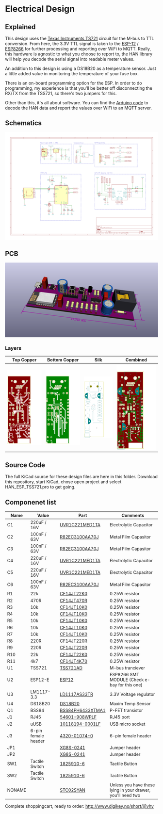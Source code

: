 # Electrical Design

## Explained
This design uses the [Texas Instruments TS721](http://www.ti.com/product/TSS721A) circuit for the M-bus to TTL conversion. From here, the 3.3V TTL signal is taken to the [ESP-12](http://www.esp8266.com/wiki/doku.php?id=esp8266-module-family#esp-12) / [ESP8266](http://esp8266.net/) for further processing and reporting over WiFi to MQTT. Really, this hardware is agnostic to what you choose to report to, the HAN library will help you decode the serial signal into readable meter values.

An addition to this design is using a DS18B20 as a temperature sensor. Just a little added value in monitoring the temperature of your fuse box.

There is an on-board programming option for the ESP. In order to do programming, my experience is that you'll be better off disconnecting the RX/TX from the TSS721, so there's two jumpers for this.

Other than this, it's all about software. You can find the [Arduino code](../../Code) to decode the HAN data and report the values over WiFi to an MQTT server.


## Schematics
![Schematics](./images/schematics.png)

## PCB
![PCB](./images/PCB_3D.png)

### Layers
| Top Copper | Bottom Copper | Silk | Combined |
| ---------- | ------------- | ---- | -------- |
| ![Top Copper Layer](./images/HAN_ESP_TSS721-F.Cu.svg) | ![Bottom Copper Layer](./images/HAN_ESP_TSS721-B.Cu.svg) | ![Silk Layer](./images/HAN_ESP_TSS721-F.SilkS.svg) | ![Combined Layer](./images/HAN_ESP_TSS721-brd.svg) |


## Source Code
The full KiCad source for these design files are here in this folder. Download this repository, start KiCad, chose open project and select HAN_ESP_TSS721.pro to get going.


## Componenet list
| Name | Value | Part | Comments |
| -----| ----- | ---- | -------- |
C1|220uF / 16V|[UVR1C221MED1TA](https://www.digikey.no/product-detail/en/nichicon/UVR1C221MED1TA/493-6096-1-ND/3438470)     | Electrolytic Capacitor |
C2|100nF / 63V         |[R82EC3100AA70J](https://www.digikey.no/product-detail/en/kemet/R82EC3100AA70J/399-5861-ND/2571296)           | Metal Film Capasitor |
C3|100nF / 63V         |[R82EC3100AA70J](https://www.digikey.no/product-detail/en/kemet/R82EC3100AA70J/399-5861-ND/2571296)           | Metal Film Capasitor |
C4|220uF / 16V|[UVR1C221MED1TA](https://www.digikey.no/product-detail/en/nichicon/UVR1C221MED1TA/493-6096-1-ND/3438470)     | Electrolytic Capacitor |
C5|220uF / 16V|[UVR1C221MED1TA](https://www.digikey.no/product-detail/en/nichicon/UVR1C221MED1TA/493-6096-1-ND/3438470)     | Electrolytic Capacitor |
C6|100nF / 63V         |[R82EC3100AA70J](https://www.digikey.no/product-detail/en/kemet/R82EC3100AA70J/399-5861-ND/2571296)           | Metal Film Capasitor |
R1 | 22k | [CF14JT22K0](https://www.digikey.no/product-detail/en/stackpole-electronics-inc/CF14JT22K0/CF14JT22K0CT-ND/1830383) | 0.25W resistor |
R2 | 470R | [CF14JT470R](https://www.digikey.no/product-detail/en/stackpole-electronics-inc/CF14JT470R/CF14JT470RCT-ND/1830342) | 0.25W resistor |
R3 | 10k | [CF14JT10K0](https://www.digikey.no/product-detail/en/stackpole-electronics-inc/CF14JT10K0/CF14JT10K0CT-ND/1830374) | 0.25W resistor |
R4 | 10k | [CF14JT10K0](https://www.digikey.no/product-detail/en/stackpole-electronics-inc/CF14JT10K0/CF14JT10K0CT-ND/1830374) | 0.25W resistor |
R5 | 10k | [CF14JT10K0](https://www.digikey.no/product-detail/en/stackpole-electronics-inc/CF14JT10K0/CF14JT10K0CT-ND/1830374) | 0.25W resistor |
R6 | 10k | [CF14JT10K0](https://www.digikey.no/product-detail/en/stackpole-electronics-inc/CF14JT10K0/CF14JT10K0CT-ND/1830374) | 0.25W resistor |
R7 | 10k | [CF14JT10K0](https://www.digikey.no/product-detail/en/stackpole-electronics-inc/CF14JT10K0/CF14JT10K0CT-ND/1830374) | 0.25W resistor |
R8 | 220R | [CF14JT220R](https://www.digikey.no/product-detail/en/stackpole-electronics-inc/CF14JT220R/CF14JT220RCT-ND/1830334) | 0.25W resistor |
R9 | 220R | [CF14JT220R](https://www.digikey.no/product-detail/en/stackpole-electronics-inc/CF14JT220R/CF14JT220RCT-ND/1830334) | 0.25W resistor |
R10 | 22k | [CF14JT22K0](https://www.digikey.no/product-detail/en/stackpole-electronics-inc/CF14JT22K0/CF14JT22K0CT-ND/1830383) | 0.25W resistor |
R11 | 4k7 | [CF14JT4K70](https://www.digikey.no/product-detail/en/stackpole-electronics-inc/CF14JT4K70/CF14JT4K70CT-ND/1830366) | 0.25W resistor |
U1 | TSS721 | [TSS721AD](https://www.digikey.no/product-detail/en/texas-instruments/TSS721AD/296-27127-5-ND/1910053) | M-bus tranciever |
U2 | ESP12-E | [ESP12](https://www.digikey.no/product-detail/en/adafruit-industries-llc/2491/1528-1438-ND/5761206) | ESP8266 SMT MODULE (Check e-bay for this one) |
U3 | LM1117-3.3 | [LD1117AS33TR](https://www.digikey.no/product-detail/en/LD1117AS33TR/497-1228-1-ND/586228) | 3.3V Voltage regulator |
U4 | DS18B20 | [DS18B20](https://www.digikey.no/product-detail/en/maxim-integrated/DS18B20/DS18B20-ND/420071) | Maxim Temp Sensor |
Q1 | BSS84 | [BSS84PH6433XTMA1](https://www.digikey.no/product-detail/en/BSS84PH6433XTMA1/BSS84PH6433XTMA1CT-ND/5410005) | P-FET transistor |
J1 | RJ45 | [54601-908WPLF](https://www.digikey.no/product-detail/en/amphenol-fci/54601-908WPLF/609-5081-ND/1488544)| RJ45 port
J2 | uUSB | [10118194-0001LF](https://www.digikey.no/product-detail/en/amphenol-fci/10118194-0001LF/609-4618-1-ND/2785382) | USB micro socket
J3 | 6-pin female header | [4320-01074-0](https://www.digikey.no/product-detail/en/murata-power-solutions-inc/4320-01074-0/811-2702-ND/2344918) | 6-pin female header
JP1 | | [XG8S-0241](https://www.digikey.no/product-detail/en/omron-electronics-inc-emc-div/XG8S-0241/Z5374-ND/4947394) | Jumper header
JP2 | | [XG8S-0241](https://www.digikey.no/product-detail/en/omron-electronics-inc-emc-div/XG8S-0241/Z5374-ND/4947394) | Jumper header
SW1 | Tactile Switch | [1825910-6](https://www.digikey.no/product-detail/en/te-connectivity-alcoswitch-switches/1825910-6/450-1650-ND/1632536) | Tactile Button
SW2 | Tactile Switch | [1825910-6](https://www.digikey.no/product-detail/en/te-connectivity-alcoswitch-switches/1825910-6/450-1650-ND/1632536) | Tactile Button
NONAME | | [STC02SYAN](https://www.digikey.no/product-detail/en/sullins-connector-solutions/STC02SYAN/S9000-ND/76372) | Unless you have these lying in your drawer, you'll need two

Complete shoppingcart, ready to order:
http://www.digikey.no/short/jj1vhv

